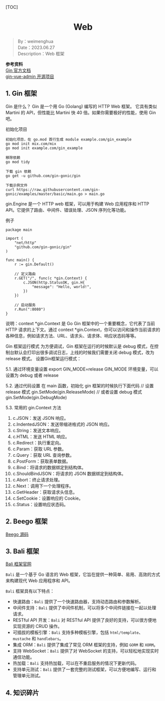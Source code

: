 [TOC]

<h1 align="center">Web</h1>

> By：weimenghua  
> Date：2023.06.27  
> Description：Web 框架

**参考资料**  
[Gin 官方文档](https://gin-gonic.com/zh-cn/docs/)   
[gin-vue-admin 开源项目](https://github.com/flipped-aurora/gin-vue-admin/)  



## 1. Gin 框架

Gin 是什么？
Gin 是一个用 Go (Golang) 编写的 HTTP Web 框架。 它具有类似 Martini 的 API，但性能比 Martini 快 40 倍。如果你需要极好的性能，使用 Gin 吧。

初始化项目
```
初始化项目，在 go.mod 首行生成 module example.com/gin_example
go mod init mix.com/mix
go mod init example.com/gin_example

移除依赖
go mod tidy

下载 gin 依赖
go get -u github.com/gin-gonic/gin

下载示例文件
curl https://raw.githubusercontent.com/gin-gonic/examples/master/basic/main.go > main.go
```

gin.Engine 是一个 HTTP web 框架，可以用于构建 Web 应用程序和 HTTP API。它提供了路由、中间件、错误处理、JSON 序列化等功能。

例子
```
package main

import (
    "net/http"
    "github.com/gin-gonic/gin"
)

func main() {
    r := gin.Default()

    // 定义路由
    r.GET("/", func(c *gin.Context) {
        c.JSON(http.StatusOK, gin.H{
            "message": "Hello, world!",
        })
    })

    // 启动服务
    r.Run(":8080")
}
```

说明：context *gin.Context 是 Go Gin 框架中的一个重要概念，它代表了当前 HTTP 请求的上下文。通过 context *gin.Context，你可以访问和操作当前请求的各种信息，例如请求方法、URL、请求头、请求体、响应状态码等等。

Gin 框架运行模式
为方便调试，Gin 框架在运行的时候默认是 debug 模式，在控制台默认会打印出很多调试日志，上线的时候我们需要关闭 debug 模式，改为 release 模式。
设置Gin框架运行模式：

5.1. 通过环境变量设置
export GIN_MODE=release 
GIN_MODE 环境变量，可以设置为 debug 或者 release

5.2. 通过代码设置
在 main 函数，初始化 gin 框架的时候执行下面代码
// 设置 release 模式
gin.SetMode(gin.ReleaseMode)
// 或者设置 debug 模式
gin.SetMode(gin.DebugMode)

5.3. 常用的 gin.Context 方法

1. c.JSON：发送 JSON 响应。
2. c.IndentedJSON：发送带缩进格式的 JSON 响应。
3. c.String：发送文本响应。
4. c.HTML：发送 HTML 响应。
5. c.Redirect：执行重定向。
6. c.Param：获取 URL 参数。
7. c.Query：获取 URL 查询参数。
8. c.PostForm：获取表单数据。
9. c.Bind：将请求的数据绑定到结构体。
10. c.ShouldBindJSON：将请求的 JSON 数据绑定到结构体。
11. c.Abort：终止请求处理。
12. c.Next：调用下一个处理程序。
13. c.GetHeader：获取请求头信息。
14. c.SetCookie：设置响应的 Cookie。
15. c.Status：设置响应状态码。



## 2. Beego 框架

[Beego 源码](https://github.com/beego/beego)



## 3. Bali 框架

[Bali 框架官网](https://go-bali.github.io/)

`Bali` 是一个基于 Go 语言的 Web 框架，它旨在提供一种简单、易用、高效的方式来构建现代 Web 应用程序和 API。

`Bali` 框架具有以下特点：
- 快速路由：`Bali` 提供了一个快速路由器，支持动态路由和参数解析。
- 中间件支持：`Bali` 提供了中间件机制，可以将多个中间件链接在一起以处理请求。
- RESTful API 开发：`Bali` 对 RESTful API 提供了良好的支持，可以很方便地实现资源的 CRUD 操作。
- 可插拔的模板引擎：`Bali` 支持多种模板引擎，包括 `html/template`、`mustache` 和 `handlebars`。
- 集成 ORM：`Bali` 提供了集成了常见 ORM 框架的支持，例如 `GORM` 和 `XORM`。
- 支持 WebSocket：`Bali` 提供了对 WebSocket 的支持，可以轻松地实现实时通信功能。
- 热加载：`Bali` 支持热加载，可以在不重启服务的情况下更新代码。
- 支持单元测试：`Bali` 提供了一套完整的测试框架，可以方便地编写、运行和管理单元测试。



## 4. 知识碎片

